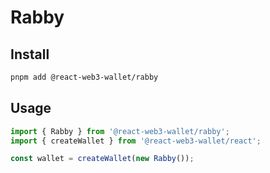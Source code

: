 # Rabby

## Install

```bash
pnpm add @react-web3-wallet/rabby
```

## Usage

```ts
import { Rabby } from '@react-web3-wallet/rabby';
import { createWallet } from '@react-web3-wallet/react';

const wallet = createWallet(new Rabby());
```
